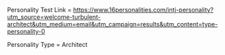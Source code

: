 Personality Test Link = https://www.16personalities.com/intj-personality?utm_source=welcome-turbulent-architect&utm_medium=email&utm_campaign=results&utm_content=type-personality-0

Personality Type = Architect